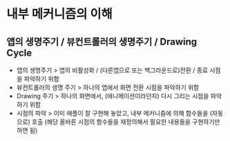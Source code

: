 # 내부 메커니즘의 이해
## 앱의 생명주기 / 뷰컨트롤러의 생명주기 / Drawing Cycle
- 앱의 생명주기 > 앱의 비활성화 / (다른앱으로 또는 백그라운드로)전환 / 종료 시점을 파악하기 위함
- 뷰컨트롤러의 생명 주기 > 하나의 앱에서 화면 전환 시점을 파악하기 위함
- Drawing 주기 > 하나의 화면에서, (애니메이션이라던지) 다시 그리는 시점을 파악하기 위함
- 시점의 파악 > 이미 애플이 잘 구현해 놓았고, 내부 메커니즘에 의해 함수들을 (자동으로) 호출 (해당 올바른 시점의 함수들을 재정의해서 필요한 내용들을 구현하기만 하면 됨)
